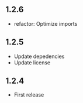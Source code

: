 ## 1.2.6

* refactor: Optimize imports

## 1.2.5

* Update depedencies
* Update license

## 1.2.4

* First release